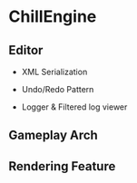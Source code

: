 # ChillEngine

## Editor

- XML Serialization

- Undo/Redo Pattern

- Logger & Filtered log viewer

## Gameplay Arch



## Rendering Feature

